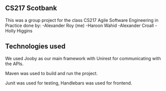 ## CS217 Scotbank

This was a group project for the class CS217 Agile Software Engineering in Practice done by: 
-Alexander Roy (me)
-Haroon Wahid
-Alexander Croall
-Holly Higgins

## Technologies used

We used Jooby as our main framework with Unirest for communicating with the APIs.

Maven was used to build and run the project.

Junit was used for testing, Handlebars was used for frontend.
